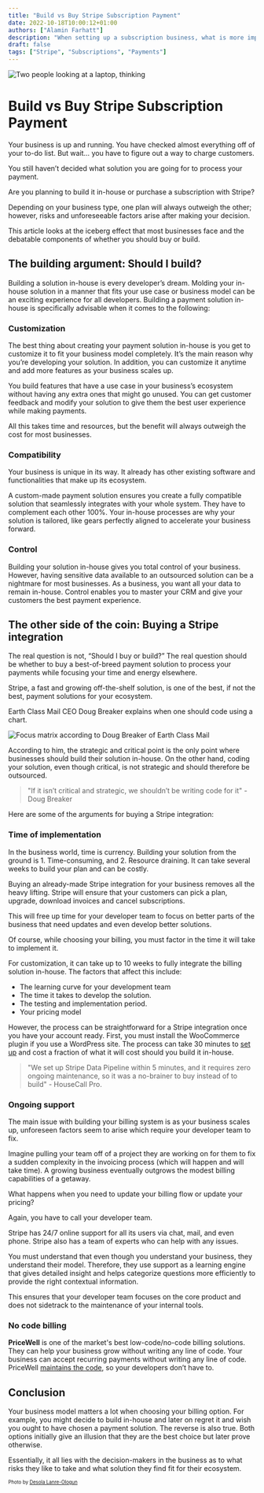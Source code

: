 ```yaml
---
title: "Build vs Buy Stripe Subscription Payment"
date: 2022-10-18T10:00:12+01:00
authors: ["Alamin Farhatt"]
description: "When setting up a subscription business, what is more important— building your own subscription system from scratch, or buying a ready-made solution?"
draft: false
tags: ["Stripe", "Subscriptions", "Payments"]
---
```


![Two people looking at a laptop, thinking](img/laptop-thinking.jpg)

# Build vs Buy Stripe Subscription Payment

Your business is up and running. You have checked almost everything off of your to-do list. But wait… you have to figure out a way to charge customers.

You still haven’t decided what solution you are going for to process your payment.

Are you planning to build it in-house or purchase a subscription with Stripe?

Depending on your business type, one plan will always outweigh the other; however, risks and unforeseeable factors arise after making your decision.

This article looks at the iceberg effect that most businesses face and the debatable components of whether you should buy or build.

## The building argument: Should I build?

Building a solution in-house is every developer’s dream. Molding your in-house solution in a manner that fits your use case or business model can be an exciting experience for all developers. Building a payment solution in-house is specifically advisable when it comes to the following:

### Customization

The best thing about creating your payment solution in-house is you get to customize it to fit your business model completely. It’s the main reason why you’re developing your solution. In addition, you can customize it anytime and add more features as your business scales up.

You build features that have a use case in your business’s ecosystem without having any extra ones that might go unused. You can get customer feedback and modify your solution to give them the best user experience while making payments.

All this takes time and resources, but the benefit will always outweigh the cost for most businesses.

### Compatibility

Your business is unique in its way. It already has other existing software and functionalities that make up its ecosystem.

A custom-made payment solution ensures you create a fully compatible solution that seamlessly integrates with your whole system. They have to complement each other 100%. Your in-house processes are why your solution is tailored, like gears perfectly aligned to accelerate your business forward.

### Control

Building your solution in-house gives you total control of your business. However, having sensitive data available to an outsourced solution can be a nightmare for most businesses. As a business, you want all your data to remain in-house. Control enables you to master your CRM and give your customers the best payment experience.  

## The other side of the coin: Buying a Stripe integration

The real question is not, “Should I buy or build?” The real question should be whether to buy a best-of-breed payment solution to process your payments while focusing your time and energy elsewhere.

Stripe, a fast and growing off-the-shelf solution, is one of the best, if not the best, payment solutions for your ecosystem.

Earth Class Mail CEO Doug Breaker explains when one should code using a chart.

![Focus matrix according to Doug Breaker of Earth Class Mail](img/focus-matrix.png)

According to him, the strategic and critical point is the only point where businesses should build their solution in-house. On the other hand, coding your solution, even though critical, is not strategic and should therefore be outsourced.

> "If it isn’t critical and strategic, we shouldn’t be writing code for it" - Doug Breaker

Here are some of the arguments for buying a Stripe integration:

### Time of implementation

In the business world, time is currency. Building your solution from the ground is 1. Time-consuming, and 2. Resource draining. It can take several weeks to build your plan and can be costly.

Buying an already-made Stripe integration for your business removes all the heavy lifting. Stripe will ensure that your customers can pick a plan, upgrade, download invoices and cancel subscriptions.

This will free up time for your developer team to focus on better parts of the business that need updates and even develop better solutions.

Of course, while choosing your billing, you must factor in the time it will take to implement it.

For customization, it can take up to 10 weeks to fully integrate the billing solution in-house. The factors that affect this include:

* The learning curve for your development team
* The time it takes to develop the solution.
* The testing and implementation period.
* Your pricing model

However, the process can be straightforward for a Stripe integration once you have your account ready. First, you must install the WooCommerce plugin if you use a WordPress site. The process can take 30 minutes to [set up](https://www.google.com/url?q=https://www.shared-impact.com/toolkits-resources/integrating-stripe-with-your-website/&sa=D&source=editors&ust=1666090178190262&usg=AOvVaw0CmphVTIoxfLKtuavn9Q1z) and cost a fraction of what it will cost should you build it in-house.

> "We set up Stripe Data Pipeline within 5 minutes, and it requires zero ongoing maintenance, so it was a no-brainer to buy instead of to build" - HouseCall Pro.

### Ongoing support

The main issue with building your billing system is as your business scales up, unforeseen factors seem to arise which require your developer team to fix.

Imagine pulling your team off of a project they are working on for them to fix a sudden complexity in the invoicing process (which will happen and will take time). A growing business eventually outgrows the modest billing capabilities of a getaway.  

What happens when you need to update your billing flow or update your pricing?

Again, you have to call your developer team.

Stripe has 24/7 online support for all its users via chat, mail, and even phone. Stripe also has a team of experts who can help with any issues.

You must understand that even though you understand your business, they understand their model. Therefore, they use support as a learning engine that gives detailed insight and helps categorize questions more efficiently to provide the right contextual information.

This ensures that your developer team focuses on the core product and does not sidetrack to the maintenance of your internal tools.

### No code billing

**PriceWell** is one of the market's best low-code/no-code billing solutions. They can help your business grow without writing any line of code. Your business can accept recurring payments without writing any line of code. PriceWell [maintains the code](/), so your developers don’t have to.

## Conclusion

Your business model matters a lot when choosing your billing option. For example, you might decide to build in-house and later on regret it and wish you ought to have chosen a payment solution. The reverse is also true. Both options initially give an illusion that they are the best choice but later prove otherwise.

Essentially, it all lies with the decision-makers in the business as to what risks they like to take and what solution they find fit for their ecosystem.

<sub><sup>Photo by <a href="https://unsplash.com/@disruptxn?utm_source=unsplash&utm_medium=referral&utm_content=creditCopyText">Desola Lanre-Ologun</a></sup></sub>